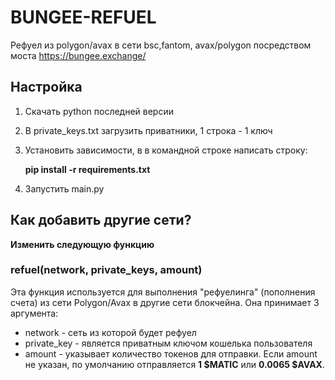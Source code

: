 # BUNGEE-REFUEL
Рефуел из polygon/avax в сети bsc,fantom, avax/polygon посредством моста https://bungee.exchange/

## Настройка
1. Скачать python последней версии
2. В private_keys.txt загрузить приватники, 1 строка - 1 ключ
3. Установить зависимости, в в командной строке написать строку:
    
    **pip install -r requirements.txt**
4. Запустить main.py

## Как добавить другие сети?
**Изменить следующую функцию**
### refuel(network, private_keys, amount)
Эта функция используется для выполнения "рефуелинга" (пополнения счета) из сети Polygon/Avax в другие сети блокчейна. Она принимает 3 аргумента:
* network - сеть из которой будет рефуел
* private_key - является приватным ключом кошелька пользователя
* amount - указывает количество токенов для отправки. Если amount не указан, по умолчанию отправляется **1 $MATIC** или **0.0065 $AVAX**.